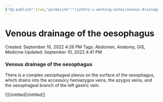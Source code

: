 ```yaml
---
{"dg-publish":true,"permalink":"/jethro-s-working-notes/venous-drainage-of-the-oesophagus/","dgPassFrontmatter":true}
---
```



# Venous drainage of the oesophagus

Created: September 10, 2022 4:26 PM
Tags: Abdomen, Anatomy, GIS, Medicine
Updated: September 10, 2022 4:41 PM

### Venous drainage of the oesophagus

There is a complex oesophageal plexus on the surface of the oesophagus, which drains into the accessory hemiazygos veins, the azygos veins, and the oesophageal branch of the left gastric vein.

![[Untitled\|Untitled]]